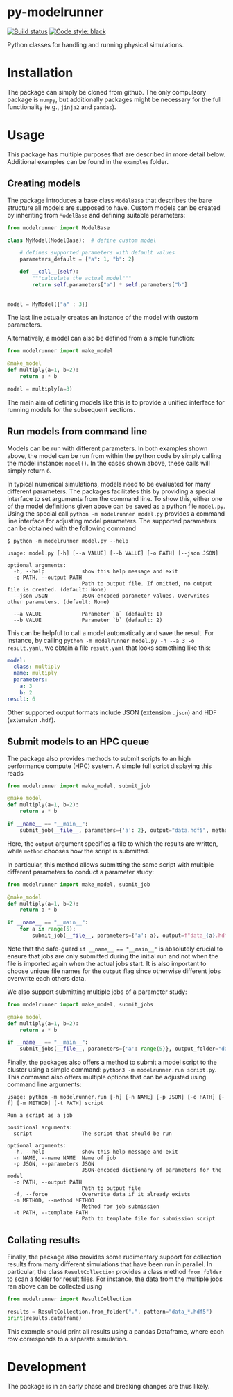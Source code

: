 # py-modelrunner

[![Build status](https://github.com/zwicker-group/py-modelrunner/workflows/build/badge.svg)](https://github.com/zwicker-group/py-modelrunner/actions?query=workflow%3Abuild)
[![Code style: black](https://img.shields.io/badge/code%20style-black-000000.svg)](https://github.com/psf/black)


Python classes for handling and running physical simulations.


Installation
============
The package can simply be cloned from github. The only compulsory package is `numpy`, but
additionally packages might be necessary for the full functionality (e.g., `jinja2` and
`pandas`).


Usage
=====

This package has multiple purposes that are described in more detail below. Additional
examples can be found in the `examples` folder.

Creating models
---------------
The package introduces a base class `ModelBase` that describes the bare structure all
models are supposed to have.
Custom models can be created by inheriting from `ModelBase` and defining suitable
parameters:

```python
from modelrunner import ModelBase

class MyModel(ModelBase):  # define custom model

    # defines supported parameters with default values
    parameters_default = {"a": 1, "b": 2}

    def __call__(self):
        """calculate the actual model"""
        return self.parameters["a"] * self.parameters["b"]
        
        
model = MyModel({"a" : 3})
```

The last line actually creates an instance of the model with custom parameters.

Alternatively, a model can also be defined from a simple function:

```python
from modelrunner import make_model

@make_model
def multiply(a=1, b=2):
    return a * b

model = multiply(a=3)
```

The main aim of defining models like this is to provide a unified interface for
running models for the subsequent sections.


Run models from command line
----------------------------

Models can be run with different parameters. In both examples shown above, the model
can be run from within the python code by simply calling the model instance: `model()`.
In the cases shown above, these calls will simply return `6`.

In typical numerical simulations, models need to be evaluated for many different
parameters. The packages facilitates this by providing a special interface to set
arguments from the command line. To show this, either one of the model definitions
given above can be saved as a python file `model.py`. Using the special call
`python -m modelrunner model.py` provides a command line interface for adjusting model parameters.
The supported parameters can be obtained with the following command

```console
$ python -m modelrunner model.py --help

usage: model.py [-h] [--a VALUE] [--b VALUE] [-o PATH] [--json JSON]

optional arguments:
  -h, --help            show this help message and exit
  -o PATH, --output PATH
                        Path to output file. If omitted, no output file is created. (default: None)
  --json JSON           JSON-encoded parameter values. Overwrites other parameters. (default: None)

  --a VALUE             Parameter `a` (default: 1)
  --b VALUE             Parameter `b` (default: 2)
```

This can be helpful to call a model automatically and save the result. For instance, by
calling `python -m modelrunner model.py -h --a 3 -o result.yaml`, we obtain a file `result.yaml` that
looks something like this:

```yaml
model:
  class: multiply
  name: multiply
  parameters:
    a: 3
    b: 2
result: 6
```

Other supported output formats include JSON (extension `.json`) and HDF (extension `.hdf`).


Submit models to an HPC queue
-----------------------------
The package also provides methods to submit scripts to an high performance compute (HPC)
system. 
A simple full script displaying this reads

```python
from modelrunner import make_model, submit_job

@make_model
def multiply(a=1, b=2):
    return a * b

if __name__ == "__main__":
    submit_job(__file__, parameters={'a': 2}, output="data.hdf5", method="local")
```
Here, the `output` argument specifies a file to which the results are written, while
`method` chooses how the script is submitted.

In particular, this method allows submitting the same script with multiple different
parameters to conduct a parameter study:

```python
from modelrunner import make_model, submit_job

@make_model
def multiply(a=1, b=2):
    return a * b

if __name__ == "__main__":
    for a in range(5):
        submit_job(__file__, parameters={'a': a}, output=f"data_{a}.hdf5", method="local")
```

Note that the safe-guard `if __name__ == "__main__"` is absolutely crucial to ensure that
jobs are only submitted during the initial run and not when the file is imported again
when the actual jobs start. It is also important to choose unique file names for the
`output` flag since otherwise different jobs overwrite each others data.

We also support submitting multiple jobs of a parameter study:

```python
from modelrunner import make_model, submit_jobs

@make_model
def multiply(a=1, b=2):
    return a * b

if __name__ == "__main__":
    submit_jobs(__file__, parameters={'a': range(5)}, output_folder="data", method="local")
```

Finally, the packages also offers a method to submit a model script to the cluster using
a simple command: `python3 -m modelrunner.run script.py`. This command also offers multiple options
that can be adjusted using command line arguments:

```
usage: python -m modelrunner.run [-h] [-n NAME] [-p JSON] [-o PATH] [-f] [-m METHOD] [-t PATH] script

Run a script as a job

positional arguments:
  script                The script that should be run

optional arguments:
  -h, --help            show this help message and exit
  -n NAME, --name NAME  Name of job
  -p JSON, --parameters JSON
                        JSON-encoded dictionary of parameters for the model
  -o PATH, --output PATH
                        Path to output file
  -f, --force           Overwrite data if it already exists
  -m METHOD, --method METHOD
                        Method for job submission
  -t PATH, --template PATH
                        Path to template file for submission script
```

Collating results
-----------------
Finally, the package also provides some rudimentary support for collection results from
many different simulations that have been run in parallel. In particular, the class
`ResultCollection` provides a class method `from_folder` to scan a folder for result files.
For instance, the data from the multiple jobs ran above can be collected using

```python
from modelrunner import ResultCollection

results = ResultCollection.from_folder(".", pattern="data_*.hdf5")
print(results.dataframe)
```

This example should print all results using a pandas Dataframe, where each row
corresponds to a separate simulation.


Development
===========
The package is in an early phase and breaking changes are thus likely.